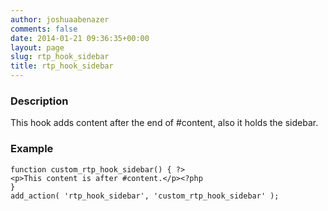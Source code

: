 ```yaml
---
author: joshuaabenazer
comments: false
date: 2014-01-21 09:36:35+00:00
layout: page
slug: rtp_hook_sidebar
title: rtp_hook_sidebar
---
```


### Description


This hook adds content after the end of #content, also it holds the sidebar.


### Example



    
    function custom_rtp_hook_sidebar() { ?>
    <p>This content is after #content.</p><?php
    }
    add_action( 'rtp_hook_sidebar', 'custom_rtp_hook_sidebar' );
